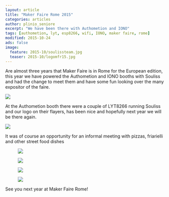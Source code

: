 ```yaml
---
layout: article
title: "Maker Faire Rome 2015"
categories: articles
author: plinio_seniore
excerpt: "We have been there with Authometion and IONO"
tags: [authometion, lyt, esp8266, wifi, IONO, maker faire, rome]
modified: 2015-10-24
ads: false  
image:
  feature: 2015-10/soulissteam.jpg
  teaser: 2015-10/logomfr15.jpg
---
```


Are almost three years that Maker Faire is in Rome for the European edition, this year we have powered the Authometion and IONO booths with Souliss and had the change to meet them and have some fun looking over the many expositor of the faire.

![](http://souliss.net/images/2015-10/lytbooth.jpg?raw=true)

At the Authometion booth there were a couple of LYT8266 running Souliss and our logo on their flayers, has been nice and hopefully next year we will be there again.

![](http://souliss.net/images/2015-10/authometionbooth.jpg?raw=true)

It was of course an opportunity for an informal meeting with pizzas, friarielli and other street food dishes

<figure>
	<img src="http://souliss.net/images/2015-10/fazioa.jpg?raw=true"></a>
</figure>

<figure>
	<img src="http://souliss.net/images/2015-10/ribico.jpg?raw=true"></a>
</figure>

<figure>
	<img src="http://souliss.net/images/2015-10/pex.jpg?raw=true"></a>
</figure>

<figure>
	<img src="http://souliss.net/images/2015-10/plinio.jpg?raw=true"></a>
</figure>

See you next year at Maker Faire Rome!
